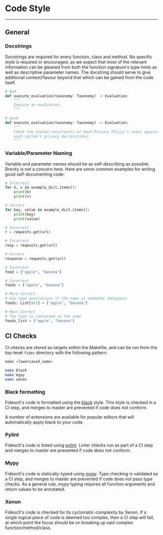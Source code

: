 # Code Style

---

## General

### Docstrings

Docstrings are required for every function, class and method. No specific style is required or encouraged, as we expect that most of the relevant information can be gleaned from both the function signature's type-hints as well as descriptive parameter names. The docstring should serve to give additional context/flavour beyond that which can be gained from the code itself.

```python title="Docstring Example"
# Bad
def execute_evaluation(taxonomy: Taxonomy) -> Evaluation:
    """
    Execute an evaluation. 
    """

# Good
def execute_evaluation(taxonomy: Taxonomy) -> Evaluation:
    """
    Check the stated constraints of each Privacy Policy's rules against
    each system's privacy declarations.
    """
```

### Variable/Parameter Naming

Variable and parameter names should be as self-describing as possible. Brevity is not a concern here. Here are some common examples for writing good self-documenting code:

```python title="Single Letter Variable Names"
# Incorrect
for k, v in example_dict.items():
    print(k)
    print(v)

# Correct
for key, value in example_dict.items():
    print(key)
    print(value)
```

```python title="Abbreviated Variable Names"
# Incorrect
r = requests.get(url)

# Incorrect
resp = reqeusts.get(url)

# Correct
response = requests.get(url)
```

```python title="Type Ambiguous Variable Names"
# Incorrect
food = ["apple", "banana"] 

# Incorrect
foods = ["apple", "banana"] 

# More Correct
# Use type annotations if the name is somewhat ambiguous
foods: List[str] = ["apple", "banana"] 

# Most Correct
# The type is contained in the name
foods_list = ["apple", "banana"] 
```

## CI Checks

CI checks are stored as targets within the Makefile, and can be run from the top-level `fides` directory with the following pattern:

```bash title="Pattern"
make <lowercased_name>
```

```bash title="Examples"
make black
make mypy
make xenon
```

### Black formatting

Fidesctl's code is formatted using the [black](https://github.com/ambv/black) style. This style is checked in a CI step, and merges to master are prevented if code does not conform.

A number of extensions are available for popular editors that will automatically apply black to your code.

### Pylint

Fidesctl's code is linted using [pylint](https://pylint.org/). Linter checks run as part of a CI step and merges to master are prevented if code does not conform.

### Mypy

Fidesctl's code is statically-typed using [mypy](http://mypy-lang.org/). Type checking is validated as a CI step, and merges to master are prevented if code does not pass type checks. As a general rule, mypy typing requires all function arguments and return values to be annotated.

### Xenon

Fidesctl's code is checked for its cyclomatic-complexity by Xenon. If a single logical piece of code is deemed too complex, then a CI step will fail, at which point the focus should be on breaking up said complex function/method/class.
